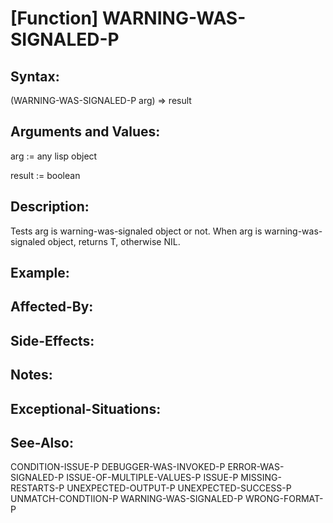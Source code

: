 # [Function] WARNING-WAS-SIGNALED-P

## Syntax:

(WARNING-WAS-SIGNALED-P arg) => result

## Arguments and Values:

arg := any lisp object

result := boolean

## Description:
Tests arg is warning-was-signaled object or not.
When arg is warning-was-signaled object, returns T, otherwise NIL.

## Example:

## Affected-By:

## Side-Effects:

## Notes:

## Exceptional-Situations:

## See-Also:

CONDITION-ISSUE-P
DEBUGGER-WAS-INVOKED-P
ERROR-WAS-SIGNALED-P
ISSUE-OF-MULTIPLE-VALUES-P
ISSUE-P
MISSING-RESTARTS-P
UNEXPECTED-OUTPUT-P
UNEXPECTED-SUCCESS-P
UNMATCH-CONDTIION-P
WARNING-WAS-SIGNALED-P
WRONG-FORMAT-P
